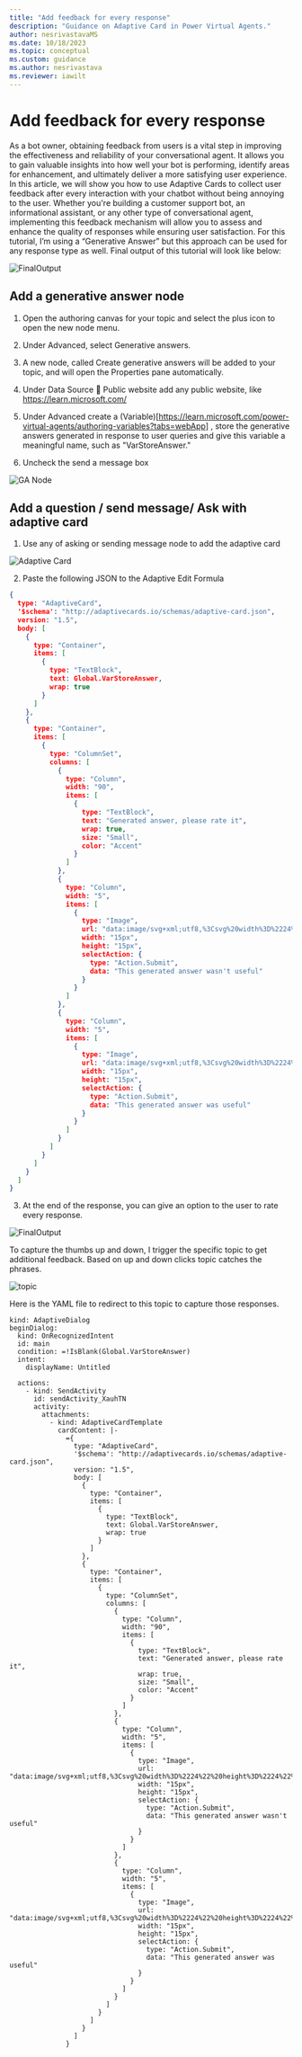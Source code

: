 ```yaml
---
title: "Add feedback for every response"
description: "Guidance on Adaptive Card in Power Virtual Agents."
author: nesrivastavaMS
ms.date: 10/18/2023
ms.topic: conceptual
ms.custom: guidance
ms.author: nesrivastava
ms.reviewer: iawilt
---
```

# Add feedback for every response 

As a bot owner, obtaining feedback from users is a vital step in improving the effectiveness and reliability of your conversational agent. It allows you to gain valuable insights into how well your bot is performing, identify areas for enhancement, and ultimately deliver a more satisfying user experience. 
In this article, we will show you how to use Adaptive Cards to collect user feedback after every interaction with your chatbot without being annoying to the user. Whether you're building a customer support bot, an informational assistant, or any other type of conversational agent, implementing this feedback mechanism will allow you to assess and enhance the quality of responses while ensuring user satisfaction. For this tutorial, I’m using a “Generative Answer” but this approach can be used for any response type as well.
Final output of this tutorial will look like below:

![FinalOutput](./media/AdaptiveCard/FinalOutput.png)

## Add a generative answer node
1.	Open the authoring canvas for your topic and select the plus icon to open the new node menu.

2.	Under Advanced, select Generative answers.

3.	A new node, called Create generative answers will be added to your topic, and will open the Properties pane automatically. 

4.	Under Data Source  Public website add any public website, like  https://learn.microsoft.com/

5.	Under Advanced create a (Variable)[https://learn.microsoft.com/power-virtual-agents/authoring-variables?tabs=webApp] , store the generative answers generated in response to user queries and give this variable a meaningful name, such as "VarStoreAnswer."

6.	Uncheck the send a message box

 ![GA Node](./media/AdaptiveCard/GANode.png)

## Add a question / send message/ Ask with adaptive card
1.	Use any of asking or sending message node to add the adaptive card

 ![Adaptive Card](./media/AdaptiveCard/AdaptiveCardpng.png)

2.	Paste the following JSON to the Adaptive Edit Formula 

``` json
{
  type: "AdaptiveCard",
  '$schema': "http://adaptivecards.io/schemas/adaptive-card.json",
  version: "1.5",
  body: [
    {
      type: "Container",
      items: [
        {
          type: "TextBlock",
          text: Global.VarStoreAnswer,
          wrap: true
        }
      ]
    },
    {
      type: "Container",
      items: [
        {
          type: "ColumnSet",
          columns: [
            {
              type: "Column",
              width: "90",
              items: [
                {
                  type: "TextBlock",
                  text: "Generated answer, please rate it",
                  wrap: true,
                  size: "Small",
                  color: "Accent"
                }
              ]
            },
            {
              type: "Column",
              width: "5",
              items: [
                {
                  type: "Image",
                  url: "data:image/svg+xml;utf8,%3Csvg%20width%3D%2224%22%20height%3D%2224%22%20viewBox%3D%220%200%2024%2024%22%20fill%3D%22none%22%20xmlns%3D%22http%3A%2F%2Fwww.w3.org%2F2000%2Fsvg%22%3E%0A%20%20%3Cpath%20d%3D%22M16.4996%2017.9852C16.4996%2020.4271%2015.3595%2022.1838%2013.4932%2022.1838C12.5183%2022.1838%2012.1518%2021.6411%2011.8021%2020.3881L11.596%2019.6162C11.495%2019.2574%2011.3192%2018.6467%2011.069%2017.7852C11.0623%2017.7621%2011.0524%2017.7403%2011.0396%2017.7203L8.17281%2013.2346C7.49476%2012.1736%206.49429%2011.3581%205.31841%2010.9079L4.84513%2010.7267C3.5984%2010.2494%202.87457%208.94562%203.1287%207.63505L3.53319%205.54897C3.77462%204.30388%204.71828%203.31298%205.9501%203.01106L13.5778%201.14153C16.109%200.521138%2018.6674%202.05607%2019.3113%204.5814L20.7262%2010.1306C21.1697%2011.8698%2020.1192%2013.6393%2018.3799%2014.0828C18.1175%2014.1497%2017.8478%2014.1835%2017.5769%2014.1835H15.7536C16.2497%2015.8164%2016.4996%2017.0762%2016.4996%2017.9852ZM4.60127%207.92059C4.48576%208.5163%204.81477%209.10893%205.38147%209.3259L5.85475%209.5071C7.33036%2010.0721%208.58585%2011.0954%209.43674%2012.4268L12.3035%2016.9125C12.3935%2017.0534%2012.4629%2017.2064%2012.5095%2017.367L13.0614%2019.2873L13.2731%2020.0786C13.4125%2020.5666%2013.4827%2020.6838%2013.4932%2020.6838C14.3609%2020.6838%2014.9996%2019.6998%2014.9996%2017.9852C14.9996%2017.1007%2014.6738%2015.6497%2014.0158%2013.6701C13.8544%2013.1846%2014.2158%2012.6835%2014.7275%2012.6835H17.5769C17.7228%2012.6835%2017.868%2012.6653%2018.0093%2012.6293C18.9459%2012.3905%2019.5115%2011.4377%2019.2727%2010.5012L17.8578%204.952C17.4172%203.22415%2015.6668%202.17393%2013.9349%202.59841L6.30718%204.46794C5.64389%204.63051%205.13577%205.16407%205.00577%205.83451L4.60127%207.92059Z%22%20fill%3D%22%23212121%22%20%2F%3E%0A%3C%2Fsvg%3E",
                  width: "15px",
                  height: "15px",
                  selectAction: {
                    type: "Action.Submit",
                    data: "This generated answer wasn't useful"
                  }
                }
              ]
            },
            {
              type: "Column",
              width: "5",
              items: [
                {
                  type: "Image",
                  url: "data:image/svg+xml;utf8,%3Csvg%20width%3D%2224%22%20height%3D%2224%22%20viewBox%3D%220%200%2024%2024%22%20fill%3D%22none%22%20xmlns%3D%22http%3A%2F%2Fwww.w3.org%2F2000%2Fsvg%22%3E%0A%20%20%3Cpath%20d%3D%22M16.4996%205.20259C16.4996%202.76065%2015.3595%201.00391%2013.4932%201.00391C12.467%201.00391%2012.1149%201.60527%2011.747%203.00348C11.6719%203.29233%2011.635%203.43297%2011.596%203.57157C11.495%203.93031%2011.3192%204.54106%2011.069%205.40258C11.0623%205.42566%2011.0524%205.44741%2011.0396%205.46749L8.17281%209.95315C7.49476%2011.0141%206.49429%2011.8296%205.31841%2012.2798L4.84513%2012.461C3.5984%2012.9384%202.87457%2014.2421%203.1287%2015.5527L3.53319%2017.6388C3.77462%2018.8839%204.71828%2019.8748%205.9501%2020.1767L13.5778%2022.0462C16.109%2022.6666%2018.6674%2021.1317%2019.3113%2018.6064L20.7262%2013.0572C21.1697%2011.3179%2020.1192%209.54845%2018.3799%209.10498C18.1175%209.03807%2017.8478%209.00422%2017.5769%209.00422H15.7536C16.2497%207.37133%2016.4996%206.11155%2016.4996%205.20259ZM4.60127%2015.2672C4.48576%2014.6715%204.81477%2014.0788%205.38147%2013.8619L5.85475%2013.6806C7.33036%2013.1157%208.58585%2012.0923%209.43674%2010.7609L12.3035%206.27526C12.3935%206.13437%2012.4629%205.98131%2012.5095%205.82074C12.7608%204.95574%2012.9375%204.34175%2013.0399%203.97786C13.083%203.82461%2013.1239%203.66916%2013.1976%203.38519C13.3875%202.66348%2013.4809%202.50391%2013.4932%202.50391C14.3609%202.50391%2014.9996%203.48797%2014.9996%205.20259C14.9996%206.08708%2014.6738%207.53803%2014.0158%209.51766C13.8544%2010.0032%2014.2158%2010.5042%2014.7275%2010.5042H17.5769C17.7228%2010.5042%2017.868%2010.5224%2018.0093%2010.5585C18.9459%2010.7973%2019.5115%2011.7501%2019.2727%2012.6866L17.8578%2018.2357C17.4172%2019.9636%2015.6668%2021.0138%2013.9349%2020.5893L6.30718%2018.7198C5.64389%2018.5572%205.13577%2018.0237%205.00577%2017.3532L4.60127%2015.2672Z%22%20fill%3D%22%23212121%22%20%2F%3E%0A%3C%2Fsvg%3E",
                  width: "15px",
                  height: "15px",
                  selectAction: {
                    type: "Action.Submit",
                    data: "This generated answer was useful"
                  }
                }
              ]
            }
          ]
        }
      ]
    }
  ]
}
```

3.	At the end of the response, you can give an option to the user to rate every response. 

![FinalOutput](./media/AdaptiveCard/FinalOutput.png)

To capture the thumbs up and down, I trigger the specific topic to get additional feedback. Based on up and down clicks topic catches the phrases. 

![topic](./media/AdaptiveCard/topic.png)

Here is the YAML file to redirect to this topic to capture those responses. 

```
kind: AdaptiveDialog
beginDialog:
  kind: OnRecognizedIntent
  id: main
  condition: =!IsBlank(Global.VarStoreAnswer)
  intent:
    displayName: Untitled

  actions:
    - kind: SendActivity
      id: sendActivity_XauhTN
      activity:
        attachments:
          - kind: AdaptiveCardTemplate
            cardContent: |-
              ={
                type: "AdaptiveCard",
                '$schema': "http://adaptivecards.io/schemas/adaptive-card.json",
                version: "1.5",
                body: [
                  {
                    type: "Container",
                    items: [
                      {
                        type: "TextBlock",
                        text: Global.VarStoreAnswer,
                        wrap: true
                      }
                    ]
                  },
                  {
                    type: "Container",
                    items: [
                      {
                        type: "ColumnSet",
                        columns: [
                          {
                            type: "Column",
                            width: "90",
                            items: [
                              {
                                type: "TextBlock",
                                text: "Generated answer, please rate it",
                                wrap: true,
                                size: "Small",
                                color: "Accent"
                              }
                            ]
                          },
                          {
                            type: "Column",
                            width: "5",
                            items: [
                              {
                                type: "Image",
                                url: "data:image/svg+xml;utf8,%3Csvg%20width%3D%2224%22%20height%3D%2224%22%20viewBox%3D%220%200%2024%2024%22%20fill%3D%22none%22%20xmlns%3D%22http%3A%2F%2Fwww.w3.org%2F2000%2Fsvg%22%3E%0A%20%20%3Cpath%20d%3D%22M16.4996%2017.9852C16.4996%2020.4271%2015.3595%2022.1838%2013.4932%2022.1838C12.5183%2022.1838%2012.1518%2021.6411%2011.8021%2020.3881L11.596%2019.6162C11.495%2019.2574%2011.3192%2018.6467%2011.069%2017.7852C11.0623%2017.7621%2011.0524%2017.7403%2011.0396%2017.7203L8.17281%2013.2346C7.49476%2012.1736%206.49429%2011.3581%205.31841%2010.9079L4.84513%2010.7267C3.5984%2010.2494%202.87457%208.94562%203.1287%207.63505L3.53319%205.54897C3.77462%204.30388%204.71828%203.31298%205.9501%203.01106L13.5778%201.14153C16.109%200.521138%2018.6674%202.05607%2019.3113%204.5814L20.7262%2010.1306C21.1697%2011.8698%2020.1192%2013.6393%2018.3799%2014.0828C18.1175%2014.1497%2017.8478%2014.1835%2017.5769%2014.1835H15.7536C16.2497%2015.8164%2016.4996%2017.0762%2016.4996%2017.9852ZM4.60127%207.92059C4.48576%208.5163%204.81477%209.10893%205.38147%209.3259L5.85475%209.5071C7.33036%2010.0721%208.58585%2011.0954%209.43674%2012.4268L12.3035%2016.9125C12.3935%2017.0534%2012.4629%2017.2064%2012.5095%2017.367L13.0614%2019.2873L13.2731%2020.0786C13.4125%2020.5666%2013.4827%2020.6838%2013.4932%2020.6838C14.3609%2020.6838%2014.9996%2019.6998%2014.9996%2017.9852C14.9996%2017.1007%2014.6738%2015.6497%2014.0158%2013.6701C13.8544%2013.1846%2014.2158%2012.6835%2014.7275%2012.6835H17.5769C17.7228%2012.6835%2017.868%2012.6653%2018.0093%2012.6293C18.9459%2012.3905%2019.5115%2011.4377%2019.2727%2010.5012L17.8578%204.952C17.4172%203.22415%2015.6668%202.17393%2013.9349%202.59841L6.30718%204.46794C5.64389%204.63051%205.13577%205.16407%205.00577%205.83451L4.60127%207.92059Z%22%20fill%3D%22%23212121%22%20%2F%3E%0A%3C%2Fsvg%3E",
                                width: "15px",
                                height: "15px",
                                selectAction: {
                                  type: "Action.Submit",
                                  data: "This generated answer wasn't useful"
                                }
                              }
                            ]
                          },
                          {
                            type: "Column",
                            width: "5",
                            items: [
                              {
                                type: "Image",
                                url: "data:image/svg+xml;utf8,%3Csvg%20width%3D%2224%22%20height%3D%2224%22%20viewBox%3D%220%200%2024%2024%22%20fill%3D%22none%22%20xmlns%3D%22http%3A%2F%2Fwww.w3.org%2F2000%2Fsvg%22%3E%0A%20%20%3Cpath%20d%3D%22M16.4996%205.20259C16.4996%202.76065%2015.3595%201.00391%2013.4932%201.00391C12.467%201.00391%2012.1149%201.60527%2011.747%203.00348C11.6719%203.29233%2011.635%203.43297%2011.596%203.57157C11.495%203.93031%2011.3192%204.54106%2011.069%205.40258C11.0623%205.42566%2011.0524%205.44741%2011.0396%205.46749L8.17281%209.95315C7.49476%2011.0141%206.49429%2011.8296%205.31841%2012.2798L4.84513%2012.461C3.5984%2012.9384%202.87457%2014.2421%203.1287%2015.5527L3.53319%2017.6388C3.77462%2018.8839%204.71828%2019.8748%205.9501%2020.1767L13.5778%2022.0462C16.109%2022.6666%2018.6674%2021.1317%2019.3113%2018.6064L20.7262%2013.0572C21.1697%2011.3179%2020.1192%209.54845%2018.3799%209.10498C18.1175%209.03807%2017.8478%209.00422%2017.5769%209.00422H15.7536C16.2497%207.37133%2016.4996%206.11155%2016.4996%205.20259ZM4.60127%2015.2672C4.48576%2014.6715%204.81477%2014.0788%205.38147%2013.8619L5.85475%2013.6806C7.33036%2013.1157%208.58585%2012.0923%209.43674%2010.7609L12.3035%206.27526C12.3935%206.13437%2012.4629%205.98131%2012.5095%205.82074C12.7608%204.95574%2012.9375%204.34175%2013.0399%203.97786C13.083%203.82461%2013.1239%203.66916%2013.1976%203.38519C13.3875%202.66348%2013.4809%202.50391%2013.4932%202.50391C14.3609%202.50391%2014.9996%203.48797%2014.9996%205.20259C14.9996%206.08708%2014.6738%207.53803%2014.0158%209.51766C13.8544%2010.0032%2014.2158%2010.5042%2014.7275%2010.5042H17.5769C17.7228%2010.5042%2017.868%2010.5224%2018.0093%2010.5585C18.9459%2010.7973%2019.5115%2011.7501%2019.2727%2012.6866L17.8578%2018.2357C17.4172%2019.9636%2015.6668%2021.0138%2013.9349%2020.5893L6.30718%2018.7198C5.64389%2018.5572%205.13577%2018.0237%205.00577%2017.3532L4.60127%2015.2672Z%22%20fill%3D%22%23212121%22%20%2F%3E%0A%3C%2Fsvg%3E",
                                width: "15px",
                                height: "15px",
                                selectAction: {
                                  type: "Action.Submit",
                                  data: "This generated answer was useful"
                                }
                              }
                            ]
                          }
                        ]
                      }
                    ]
                  }
                ]
              }

```


 

